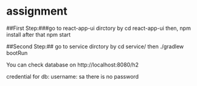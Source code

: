 # assignment
##First Step:###go to react-app-ui dirctory by 
cd react-app-ui
then, npm install
after that
npm start

##Second Step:## go to service dirctory by 
cd service/
then ./gradlew bootRun


You can check database on http://localhost:8080/h2

credential for db:
username: sa
there is no password
